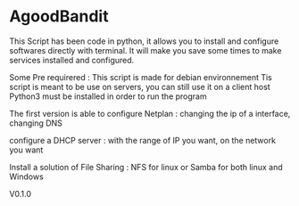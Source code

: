 # AgoodBandit
This Script has been code in python, it allows you to install and configure softwares directly with terminal.
It will make you save some times to make services installed and configured.

Some Pre requirered :
This script is made for debian environnement
Tis script is meant to be use on servers, you can still use it on a client host
Python3 must be installed in order to run the program


The first version is able to configure Netplan :
changing the ip of a interface, changing DNS

configure a DHCP server :
with the range of IP you want, on the network you want

Install a solution of File Sharing :
NFS for linux or Samba for both linux and Windows

V0.1.0
